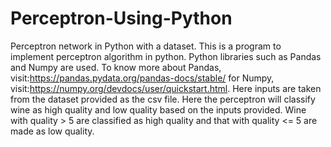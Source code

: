 # Perceptron-Using-Python
Perceptron network in Python with a dataset.
This is a program to implement perceptron algorithm in python.
Python libraries such as Pandas and Numpy are used.
To know more about Pandas, visit:https://pandas.pydata.org/pandas-docs/stable/
for Numpy, visit:https://numpy.org/devdocs/user/quickstart.html.
Here inputs are taken from the dataset provided as the csv file.
Here the perceptron will classify wine as high quality and low quality based on the inputs provided.
Wine with quality > 5 are classified as high quality
and that with quality <= 5 are made as low quality.
